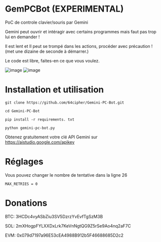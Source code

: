 # GemPCBot (EXPERIMENTAL)
PoC de controle clavier/souris par Gemini


Gemini peut ouvrir et intéragir avec certains programmes mais faut pas trop lui en demander !

Il est lent et Il peut se trompé dans les actions, procéder avec précaution !
(met une dizaine de seconde à démarrer.)

Le code est libre, faites-en ce que vous voulez.

![image](https://github.com/user-attachments/assets/2a69f987-4936-4e50-bbb0-920c2c88695c)
![image](https://github.com/user-attachments/assets/9e4d7326-2fb9-4c7a-8fb2-0dfaa4e826b1)


# Installation et utilisation

```git clone https://github.com/64cipher/Gemini-PC-Bot.git```

```cd Gemini-PC-Bot```

```pip install -r requirements. txt```

```python gemini-pc-bot.py```

Obtenez gratuitement votre clé API Gemini sur https://aistudio.google.com/apikey

# Réglages

Vous pouvez changer le nombre de tentative dans la ligne 26

```MAX_RETRIES = 0```


# Donations

BTC: 3HCDc4vyASbZiu3SV5DzrzYvEvfTgSzM3B

SOL: 2mXHogpFYLXXDxLrk7KeVnNgtQG9Z5rSe9Ao4nq2aF7C

EVM: 0x079d7197a96E53cEA4988B912b5F46688685D2c2
